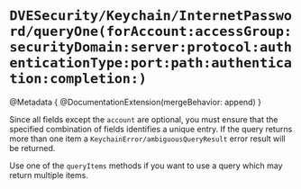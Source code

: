 # ``DVESecurity/Keychain/InternetPassword/queryOne(forAccount:accessGroup:securityDomain:server:protocol:authenticationType:port:path:authentication:completion:)``

@Metadata {
    @DocumentationExtension(mergeBehavior: append)
}

Since all fields except the `account` are optional, you must ensure that the specified combination of fields identifies a unique entry.
If the query returns more than one item a ``KeychainError/ambiguousQueryResult`` error result will be returned.

Use one of the `queryItems` methods if you want to use a query which may return multiple items.
